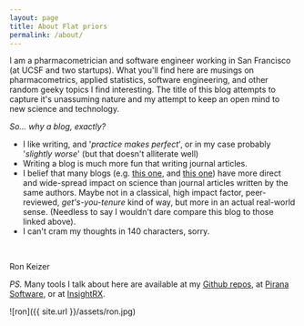 ```yaml
---
layout: page
title: About Flat priors
permalink: /about/
---
```


I am a pharmacometrician and software engineer working in San
Francisco (at UCSF and two startups). What you'll find here are
musings on pharmacometrics, applied statistics, software engineering,
and other random geeky topics I find interesting. The title of this
blog attempts to capture it's unassuming nature and my attempt to keep
an open mind to new science and technology.

_So... why a blog, exactly?_

- I like writing, and '_practice makes perfect_', or in my case probably '_slightly worse_' (but that doesn't alliterate well)
- Writing a blog is much more fun that writing journal articles.
- I belief that many blogs (e.g. [this one](http://andrewgelman.com/), and [this one](http://www.michaeleisen.org/blog/)) have more direct and wide-spread impact on science than journal articles written by the same authors. Maybe not in a classical, high impact factor, peer-reviewed, _get's-you-tenure_ kind of way, but more in an actual real-world sense. (Needless to say I wouldn't dare compare this blog to those linked above).
- I can't cram my thoughts in 140 characters, sorry.

&nbsp;

Ron Keizer

_PS._ Many tools I talk about here are available at my [Github
repos](https://github.com/ronkeizer), at [Pirana
Software](http://www.pirana-software.com), or at
[InsightRX](http://www.insight-rx.com).

![ron]({{ site.url }}/assets/ron.jpg)
